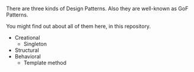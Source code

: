 There are three kinds of Design Patterns. Also they are well-known as GoF Patterns.

You might find out about all of them here, in this repository.

* Creational
    * Singleton
* Structural
* Behavioral
    * Template method
